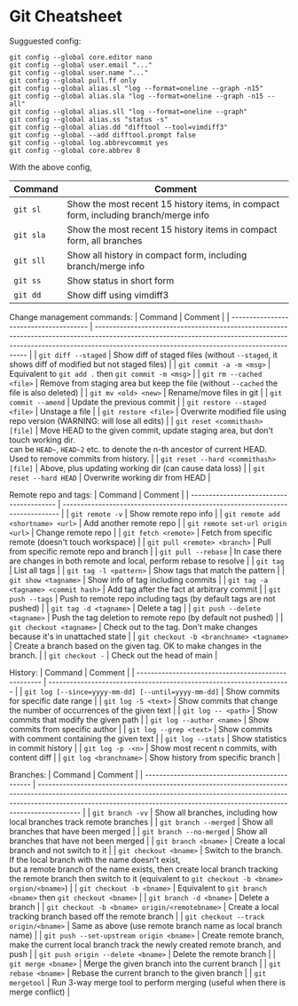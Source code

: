 # Git Cheatsheet

Sugguested config:
```
git config --global core.editor nano
git config --global user.email "..."
git config --global user.name "..."
git config --global pull.ff only
git config --global alias.sl "log --format=oneline --graph -n15"
git config --global alias.sla "log --format=oneline --graph -n15 --all"
git config --global alias.sll "log --format=oneline --graph"
git config --global alias.ss "status -s"
git config --global alias.dd "difftool --tool=vimdiff3"
git config --global --add difftool.prompt false
git config --global log.abbrevcommit yes
git config --global core.abbrev 8
```
With the above config,

| Command   | Comment                                                                             |
| --------- | ----------------------------------------------------------------------------------- |
| `git sl`  | Show the most recent 15 history items, in compact form, including branch/merge info |
| `git sla` | Show the most recent 15 history items in compact form, all branches                 |
| `git sll` | Show all history in compact form, including branch/merge info                       |
| `git ss`  | Show status in short form                                                           |
| `git dd`  | Show diff using vimdiff3                                                            |

Change management commands:
| Command                                | Comment                                                                                                                                                                                                                 |
| -------------------------------------- | ----------------------------------------------------------------------------------------------------------------------------------------------------------------------------------------------------------------------- |
| `git diff --staged`                    | Show diff of staged files (without `--staged`, it shows diff of modified but not staged files)                                                                                                                          |
| `git commit -a -m <msg>`               | Equivalent to `git add .` then `git commit -m <msg>`                                                                                                                                                                    |
| `git rm --cached <file>`               | Remove from staging area but keep the file (without `--cached` the file is also deleted)                                                                                                                                |
| `git mv <old> <new>`                   | Rename/move files in git                                                                                                                                                                                                |
| `git commit --amend`                   | Update the previous commit                                                                                                                                                                                              |
| `git restore --staged <file>`          | Unstage a file                                                                                                                                                                                                          |
| `git restore <file>`                   | Overwrite modified file using repo version (WARNING: will lose all edits)                                                                                                                                               |
| `git reset <commithash> [file]`        | Move HEAD to the given commit, update staging area, but don't touch working dir. <br> <commithash> can be `HEAD~`, `HEAD~2` etc. to denote the n-th ancestor of current HEAD. <br> Used to remove commits from history. |
| `git reset --hard <commithash> [file]` | Above, plus updating working dir (can cause data loss)                                                                                                                                                                  |
| `git reset --hard HEAD`                | Overwrite working dir from HEAD                                                                                                                                                                                         |

Remote repo and tags:
| Command                                  | Comment                                                                       |
| ---------------------------------------- | ----------------------------------------------------------------------------- |
| `git remote -v`                          | Show remote repo info                                                         |
| `git remote add <shortname> <url>`       | Add another remote repo                                                       |
| `git remote set-url origin <url>`        | Change remote repo                                                            |
| `git fetch <remote>`                     | Fetch from specific remote (doesn't touch workspace)                          |
| `git pull <remote> <branch>`             | Pull from specific remote repo and branch                                     |
| `git pull --rebase`                      | In case there are changes in both remote and local, perform rebase to resolve |
| `git tag`                                | List all tags                                                                 |
| `git tag -l <pattern>`                   | Show tags that match the pattern                                              |
| `git show <tagname>`                     | Show info of tag including commits                                            |
| `git tag -a <tagname> <commit hash>`     | Add tag after the fact at arbitrary commit                                    |
| `git push --tags`                        | Push to remote repo including tags (by default tags are not pushed)           |
| `git tag -d <tagname>`                   | Delete a tag                                                                  |
| `git push --delete <tagname>`            | Push the tag deletion to remote repo (by default not pushed)                  |
| `git checkout <tagname>`                 | Check out to the tag. Don't make changes because it's in unattached state     |
| `git checkout -b <branchname> <tagname>` | Create a branch based on the given tag. OK to make changes in the branch.     |
| `git checkout -`                         | Check out the head of main                                                    |

History:
| Command                                             | Comment                                                              |
| --------------------------------------------------- | -------------------------------------------------------------------- |
| `git log [--since=yyyy-mm-dd] [--until=yyyy-mm-dd]` | Show commits for specific date range                                 |
| `git log -S <text>`                                 | Show commits that change the number of occurrences of the given text |
| `git log -- <path>`                                 | Show commits that modify the given path                              |
| `git log --author <name>`                           | Show commits from specific author                                    |
| `git log --grep <text>`                             | Show commits with comment containing the given text                  |
| `git log --stats`                                   | Show statistics in commit history                                    |
| `git log -p -<n>`                                   | Show most recent n commits, with content diff                        |
| `git log <branchname>`                              | Show history from specific branch                                    |

Branches:
| Command                                        | Comment                                                                                                                                                                                                                                                |
| ---------------------------------------------- | ------------------------------------------------------------------------------------------------------------------------------------------------------------------------------------------------------------------------------------------------------ |
| `git branch -vv`                               | Show all branches, including how local branches track remote branches                                                                                                                                                                                  |
| `git branch --merged`                          | Show all branches that have been merged                                                                                                                                                                                                                |
| `git branch --no-merged`                       | Show all branches that have not been merged                                                                                                                                                                                                            |
| `git branch <bname>`                           | Create a local branch and not switch to it                                                                                                                                                                                                             |
| `git checkout <bname>`                         | Switch to the branch. If the local branch with the name doesn't exist,<br> but a remote branch of the name exists, then create local branch tracking <br> the remote branch then switch to it (equivalent to `git checkout -b <bname> orgion/<bname>`) |
| `git checkout -b <bname>`                      | Equivalent to `git branch <bname>` then `git checkout <bname>`                                                                                                                                                                                         |
| `git branch -d <bname>`                        | Delete a branch                                                                                                                                                                                                                                        |
| `git checkout -b <bname> origin/<remotebname>` | Create a local tracking branch based off the remote branch                                                                                                                                                                                             |
| `git checkout --track origin/<bname>`          | Same as above (use remote branch name as local branch name)                                                                                                                                                                                            |
| `git push --set-upstream origin <bname>`       | Create remote branch, make the current local branch track the newly created remote branch, and push                                                                                                                                                    |
| `git push origin --delete <bname>`             | Delete the remote branch                                                                                                                                                                                                                               |
| `git merge <bname>`                            | Merge the given branch into the current branch                                                                                                                                                                                                         |
| `git rebase <bname>`                           | Rebase the current branch to the given branch                                                                                                                                                                                                          |
| `git mergetool`                                | Run 3-way merge tool to perform merging (useful when there is merge conflict)                                                                                                                                                                          |
